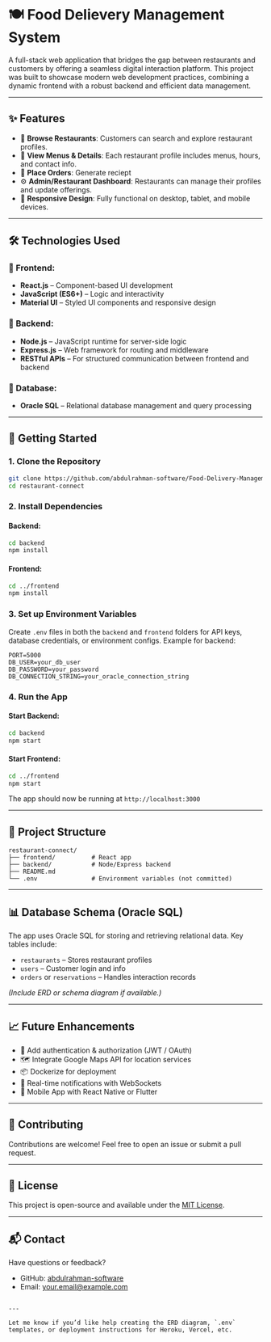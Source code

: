 
# 🍽️ Food Delievery Management System

A full-stack web application that bridges the gap between restaurants and customers by offering a seamless digital interaction platform. This project was built to showcase modern web development practices, combining a dynamic frontend with a robust backend and efficient data management.

---

## ✨ Features

- 🔎 **Browse Restaurants**: Customers can search and explore restaurant profiles.
- 🧾 **View Menus & Details**: Each restaurant profile includes menus, hours, and contact info.
- 🛒 **Place Orders**: Generate reciept
- ⚙️ **Admin/Restaurant Dashboard**: Restaurants can manage their profiles and update offerings.
- 📱 **Responsive Design**: Fully functional on desktop, tablet, and mobile devices.

---

## 🛠️ Technologies Used

### 🔧 Frontend:
- **React.js** – Component-based UI development
- **JavaScript (ES6+)** – Logic and interactivity
- **Material UI** – Styled UI components and responsive design

### 🔧 Backend:
- **Node.js** – JavaScript runtime for server-side logic
- **Express.js** – Web framework for routing and middleware
- **RESTful APIs** – For structured communication between frontend and backend

### 🔧 Database:
- **Oracle SQL** – Relational database management and query processing

---

## 🚀 Getting Started

### 1. Clone the Repository

```bash
git clone https://github.com/abdulrahman-software/Food-Delivery-Management-System.git
cd restaurant-connect
````

### 2. Install Dependencies

#### Backend:

```bash
cd backend
npm install
```

#### Frontend:

```bash
cd ../frontend
npm install
```

### 3. Set up Environment Variables

Create `.env` files in both the `backend` and `frontend` folders for API keys, database credentials, or environment configs. Example for backend:

```env
PORT=5000
DB_USER=your_db_user
DB_PASSWORD=your_password
DB_CONNECTION_STRING=your_oracle_connection_string
```

### 4. Run the App

#### Start Backend:

```bash
cd backend
npm start
```

#### Start Frontend:

```bash
cd ../frontend
npm start
```

The app should now be running at `http://localhost:3000`

---

## 📁 Project Structure

```
restaurant-connect/
├── frontend/          # React app
├── backend/           # Node/Express backend
├── README.md
└── .env               # Environment variables (not committed)
```

---

## 📊 Database Schema (Oracle SQL)

The app uses Oracle SQL for storing and retrieving relational data. Key tables include:

* `restaurants` – Stores restaurant profiles
* `users` – Customer login and info
* `orders` or `reservations` – Handles interaction records

*(Include ERD or schema diagram if available.)*

---

## 📈 Future Enhancements

* 🔐 Add authentication & authorization (JWT / OAuth)
* 🗺️ Integrate Google Maps API for location services
* 📦 Dockerize for deployment
* 🔔 Real-time notifications with WebSockets
* 📱 Mobile App with React Native or Flutter

---

## 🤝 Contributing

Contributions are welcome! Feel free to open an issue or submit a pull request.

---

## 📄 License

This project is open-source and available under the [MIT License](LICENSE).

---

## 📬 Contact

Have questions or feedback?

* GitHub: [abdulrahman-software](https://github.com/abdulrahman-software)
* Email: [your.email@example.com](mailto:your.email@example.com)

```

---

Let me know if you’d like help creating the ERD diagram, `.env` templates, or deployment instructions for Heroku, Vercel, etc.
```
